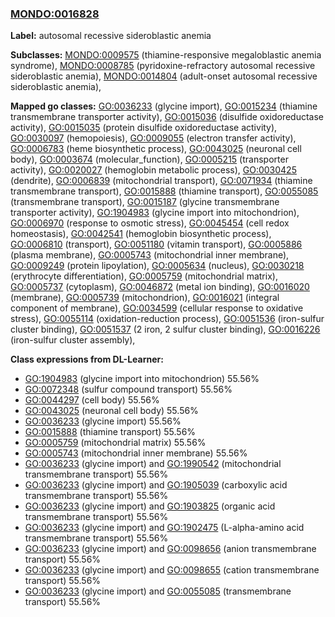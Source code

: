 
### [MONDO:0016828](http://purl.obolibrary.org/obo/MONDO_0016828)
**Label:** autosomal recessive sideroblastic anemia

**Subclasses:** [MONDO:0009575](http://purl.obolibrary.org/obo/MONDO_0009575) (thiamine-responsive megaloblastic anemia syndrome), [MONDO:0008785](http://purl.obolibrary.org/obo/MONDO_0008785) (pyridoxine-refractory autosomal recessive sideroblastic anemia), [MONDO:0014804](http://purl.obolibrary.org/obo/MONDO_0014804) (adult-onset autosomal recessive sideroblastic anemia), 

**Mapped go classes:** [GO:0036233](http://purl.obolibrary.org/obo/GO_0036233) (glycine import), [GO:0015234](http://purl.obolibrary.org/obo/GO_0015234) (thiamine transmembrane transporter activity), [GO:0015036](http://purl.obolibrary.org/obo/GO_0015036) (disulfide oxidoreductase activity), [GO:0015035](http://purl.obolibrary.org/obo/GO_0015035) (protein disulfide oxidoreductase activity), [GO:0030097](http://purl.obolibrary.org/obo/GO_0030097) (hemopoiesis), [GO:0009055](http://purl.obolibrary.org/obo/GO_0009055) (electron transfer activity), [GO:0006783](http://purl.obolibrary.org/obo/GO_0006783) (heme biosynthetic process), [GO:0043025](http://purl.obolibrary.org/obo/GO_0043025) (neuronal cell body), [GO:0003674](http://purl.obolibrary.org/obo/GO_0003674) (molecular_function), [GO:0005215](http://purl.obolibrary.org/obo/GO_0005215) (transporter activity), [GO:0020027](http://purl.obolibrary.org/obo/GO_0020027) (hemoglobin metabolic process), [GO:0030425](http://purl.obolibrary.org/obo/GO_0030425) (dendrite), [GO:0006839](http://purl.obolibrary.org/obo/GO_0006839) (mitochondrial transport), [GO:0071934](http://purl.obolibrary.org/obo/GO_0071934) (thiamine transmembrane transport), [GO:0015888](http://purl.obolibrary.org/obo/GO_0015888) (thiamine transport), [GO:0055085](http://purl.obolibrary.org/obo/GO_0055085) (transmembrane transport), [GO:0015187](http://purl.obolibrary.org/obo/GO_0015187) (glycine transmembrane transporter activity), [GO:1904983](http://purl.obolibrary.org/obo/GO_1904983) (glycine import into mitochondrion), [GO:0006970](http://purl.obolibrary.org/obo/GO_0006970) (response to osmotic stress), [GO:0045454](http://purl.obolibrary.org/obo/GO_0045454) (cell redox homeostasis), [GO:0042541](http://purl.obolibrary.org/obo/GO_0042541) (hemoglobin biosynthetic process), [GO:0006810](http://purl.obolibrary.org/obo/GO_0006810) (transport), [GO:0051180](http://purl.obolibrary.org/obo/GO_0051180) (vitamin transport), [GO:0005886](http://purl.obolibrary.org/obo/GO_0005886) (plasma membrane), [GO:0005743](http://purl.obolibrary.org/obo/GO_0005743) (mitochondrial inner membrane), [GO:0009249](http://purl.obolibrary.org/obo/GO_0009249) (protein lipoylation), [GO:0005634](http://purl.obolibrary.org/obo/GO_0005634) (nucleus), [GO:0030218](http://purl.obolibrary.org/obo/GO_0030218) (erythrocyte differentiation), [GO:0005759](http://purl.obolibrary.org/obo/GO_0005759) (mitochondrial matrix), [GO:0005737](http://purl.obolibrary.org/obo/GO_0005737) (cytoplasm), [GO:0046872](http://purl.obolibrary.org/obo/GO_0046872) (metal ion binding), [GO:0016020](http://purl.obolibrary.org/obo/GO_0016020) (membrane), [GO:0005739](http://purl.obolibrary.org/obo/GO_0005739) (mitochondrion), [GO:0016021](http://purl.obolibrary.org/obo/GO_0016021) (integral component of membrane), [GO:0034599](http://purl.obolibrary.org/obo/GO_0034599) (cellular response to oxidative stress), [GO:0055114](http://purl.obolibrary.org/obo/GO_0055114) (oxidation-reduction process), [GO:0051536](http://purl.obolibrary.org/obo/GO_0051536) (iron-sulfur cluster binding), [GO:0051537](http://purl.obolibrary.org/obo/GO_0051537) (2 iron, 2 sulfur cluster binding), [GO:0016226](http://purl.obolibrary.org/obo/GO_0016226) (iron-sulfur cluster assembly), 

**Class expressions from DL-Learner:**

- [GO:1904983](http://purl.obolibrary.org/obo/GO_1904983) (glycine import into mitochondrion) 55.56%
- [GO:0072348](http://purl.obolibrary.org/obo/GO_0072348) (sulfur compound transport) 55.56%
- [GO:0044297](http://purl.obolibrary.org/obo/GO_0044297) (cell body) 55.56%
- [GO:0043025](http://purl.obolibrary.org/obo/GO_0043025) (neuronal cell body) 55.56%
- [GO:0036233](http://purl.obolibrary.org/obo/GO_0036233) (glycine import) 55.56%
- [GO:0015888](http://purl.obolibrary.org/obo/GO_0015888) (thiamine transport) 55.56%
- [GO:0005759](http://purl.obolibrary.org/obo/GO_0005759) (mitochondrial matrix) 55.56%
- [GO:0005743](http://purl.obolibrary.org/obo/GO_0005743) (mitochondrial inner membrane) 55.56%
- [GO:0036233](http://purl.obolibrary.org/obo/GO_0036233) (glycine import) and [GO:1990542](http://purl.obolibrary.org/obo/GO_1990542) (mitochondrial transmembrane transport) 55.56%
- [GO:0036233](http://purl.obolibrary.org/obo/GO_0036233) (glycine import) and [GO:1905039](http://purl.obolibrary.org/obo/GO_1905039) (carboxylic acid transmembrane transport) 55.56%
- [GO:0036233](http://purl.obolibrary.org/obo/GO_0036233) (glycine import) and [GO:1903825](http://purl.obolibrary.org/obo/GO_1903825) (organic acid transmembrane transport) 55.56%
- [GO:0036233](http://purl.obolibrary.org/obo/GO_0036233) (glycine import) and [GO:1902475](http://purl.obolibrary.org/obo/GO_1902475) (L-alpha-amino acid transmembrane transport) 55.56%
- [GO:0036233](http://purl.obolibrary.org/obo/GO_0036233) (glycine import) and [GO:0098656](http://purl.obolibrary.org/obo/GO_0098656) (anion transmembrane transport) 55.56%
- [GO:0036233](http://purl.obolibrary.org/obo/GO_0036233) (glycine import) and [GO:0098655](http://purl.obolibrary.org/obo/GO_0098655) (cation transmembrane transport) 55.56%
- [GO:0036233](http://purl.obolibrary.org/obo/GO_0036233) (glycine import) and [GO:0055085](http://purl.obolibrary.org/obo/GO_0055085) (transmembrane transport) 55.56%


